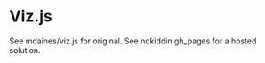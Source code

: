 Viz.js
======

  See mdaines/viz.js for original. 
  See nokiddin gh_pages for a hosted solution. 
  

